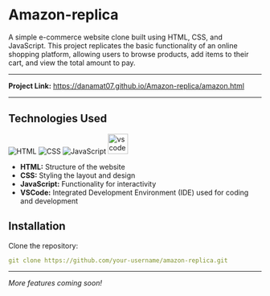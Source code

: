 # Amazon-replica

A simple e-commerce website clone built using HTML, CSS, and JavaScript. This project replicates the basic functionality of an online shopping platform, allowing users to browse products, add items to their cart, and view the total amount to pay.

---

**Project Link:** https://danamat07.github.io/Amazon-replica/amazon.html

---

## Technologies Used
![HTML](https://img.shields.io/badge/HTML-E34F26?style=for-the-badge&logo=html5&logoColor=white)
![CSS](https://img.shields.io/badge/CSS-1572B6?style=for-the-badge&logo=css3&logoColor=white)
![JavaScript](https://img.shields.io/badge/JavaScript-F7DF1E?style=for-the-badge&logo=javascript&logoColor=black)
<img src="https://cdn.jsdelivr.net/gh/devicons/devicon/icons/vscode/vscode-original.svg" height="40" alt="vscode logo" />
  - **HTML:** Structure of the website
  - **CSS:** Styling the layout and design
  - **JavaScript:** Functionality for interactivity
  - **VSCode:** Integrated Development Environment (IDE) used for coding and development

## Installation
Clone the repository:
```yaml
git clone https://github.com/your-username/amazon-replica.git
```
---
*More features coming soon!*
